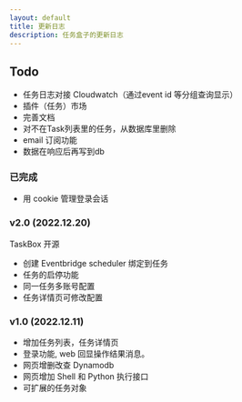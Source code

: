 ```yaml
---
layout: default
title: 更新日志
description: 任务盒子的更新日志
---
```


## Todo
* 任务日志对接 Cloudwatch（通过event id 等分组查询显示）
* 插件（任务）市场
* 完善文档
* 对不在Task列表里的任务，从数据库里删除
* email 订阅功能
* 数据在响应后再写到db

### 已完成
* 用 cookie 管理登录会话


### v2.0 (2022.12.20)

TaskBox 开源

* 创建 Eventbridge scheduler 绑定到任务
* 任务的启停功能
* 同一任务多账号配置
* 任务详情页可修改配置

### v1.0 (2022.12.11)

* 增加任务列表，任务详情页
* 登录功能, web 回显操作结果消息。
* 网页增删改查 Dynamodb
* 网页增加 Shell 和 Python 执行接口
* 可扩展的任务对象
